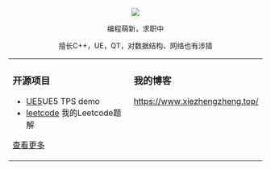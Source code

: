 <p align="center">
  <img src="https://github-readme-stats.vercel.app/api?username=Xie2333&show_icons=true&theme=graywhite"/>
</p>

<p align="center"> 编程萌新，求职中</p>  
<p align="center"> 擅长C++，UE，QT，对数据结构、网络也有涉猎</p>  

<table align="center"><tr>
<td valign="top" width="60%">
	
### 开源项目  
- [UE5](http://www.xiezhengzheng.top/index.php/category/portfolio/)UE5 TPS demo	
- [leetcode](https://github.com/Xie2333/leetcode-C-) 我的Leetcode题解   
   
[查看更多](https://github.com/Xie2333/)	 

	
</td>
<td valign="top" width="40%">

### 我的博客

https://www.xiezhengzheng.top/

	
</td>
</tr></table>
